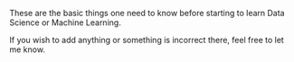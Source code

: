These are the basic things one need to know before starting to learn Data Science or Machine Learning.

If you wish to add anything or something is incorrect there, feel free to let me know. 